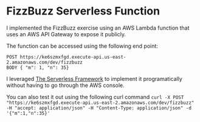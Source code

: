 # FizzBuzz Serverless Function

I implemented the FizzBuzz exercise using an AWS Lambda function that uses an AWS API Gateway to expose it publicly. 

The function can be accessed using the following end point: 

```
POST https://ke6szmxfgd.execute-api.us-east-2.amazonaws.com/dev/fizzbuzz
BODY { "m": 1, "n": 35}
```

I leveraged [The Serverless Framework](https://github.com/serverless/serverless) to implement it programatically without having to go through the AWS console. 

You can also test it out using the following curl command `curl -X POST "https://ke6szmxfgd.execute-api.us-east-2.amazonaws.com/dev/fizzbuzz" -H "accept: application/json" -H "Content-Type: application/json" -d '{"m":1,"n":35}'`